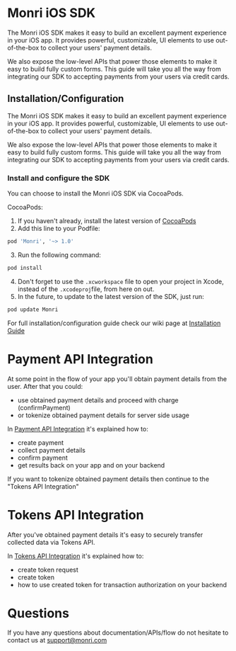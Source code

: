 # Monri iOS SDK

The Monri iOS SDK makes it easy to build an excellent payment experience in your iOS app. It provides powerful, customizable, UI elements to use out-of-the-box to collect your users' payment details.

We also expose the low-level APIs that power those elements to make it easy to build fully custom forms. This guide will take you all the way from integrating our SDK to accepting payments from your users via credit cards.

## Installation/Configuration

The Monri iOS SDK makes it easy to build an excellent payment experience in your iOS app. It provides powerful, customizable, UI elements to use out-of-the-box to collect your users' payment details.

We also expose the low-level APIs that power those elements to make it easy to build fully custom forms. This guide will take you all the way from integrating our SDK to accepting payments from your users via credit cards.

### Install and configure the SDK
You can choose to install the Monri iOS SDK via CocoaPods.

CocoaPods:
1. If you haven't already, install the latest version of [CocoaPods](https://guides.cocoapods.org/using/getting-started.html)
2. Add this line to your Podfile:
```ruby
pod 'Monri', '~> 1.0'
```
3. Run the following command:
```bash
pod install
```
4.  Don't forget to use the  `.xcworkspace`  file to open your project in Xcode, instead of the  `.xcodeproj`file, from here on out.
5. In the future, to update to the latest version of the SDK, just run:
```bash
pod update Monri
```

For full installation/configuration guide check our wiki page at [Installation Guide](https://github.com/MonriPayments/monri-ios/wiki/Installation-Guide)

# Payment API Integration

At some point in the flow of your app you'll obtain payment details from the user. After that you could:
- use obtained payment details and proceed with charge (confirmPayment)
- or tokenize obtained payment details for server side usage

In [Payment API Integration](https://github.com/MonriPayments/monri-ios/wiki/Payment-API-Integration) it's explained how to:
- create payment
- collect payment details
- confirm payment
- get results back on your app and on your backend

If you want to tokenize obtained payment details then continue to the "Tokens API Integration"

# Tokens API Integration

After you've obtained payment details it's easy to securely transfer collected data via Tokens API.

In [Tokens API Integration](https://github.com/MonriPayments/monri-ios/wiki/Tokens-API-Integration) it's explained how to:
- create token request
- create token
- how to use created token for transaction authorization on your backend

# Questions

If you have any questions about documentation/APIs/flow do not hesitate to contact us at support@monri.com
